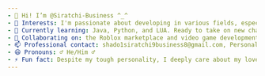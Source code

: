 ```yaml
---
- 👋 Hi! I’m @Siratchi-Business ^_^
- 👀 Interests: I'm passionate about developing in various fields, especially music and video games. =^D
- 🌱 Currently learning: Java, Python, and LUA. Ready to take on new challenges! B^]
- 💞️ Collaborating on: the Roblox marketplace and video game development. Always open to new ideas. =^]
- 📫 Professional contact: shado1siratchi9business8@gmail.com, Personal contact (Discord): shadosiratchi918.
- 😄 Pronouns: ♂ He/Him ♂  
- ⚡ Fun fact: Despite my tough personality, I deeply care about my loved ones and always strive to improve in what I do. ^.^  
---
```

